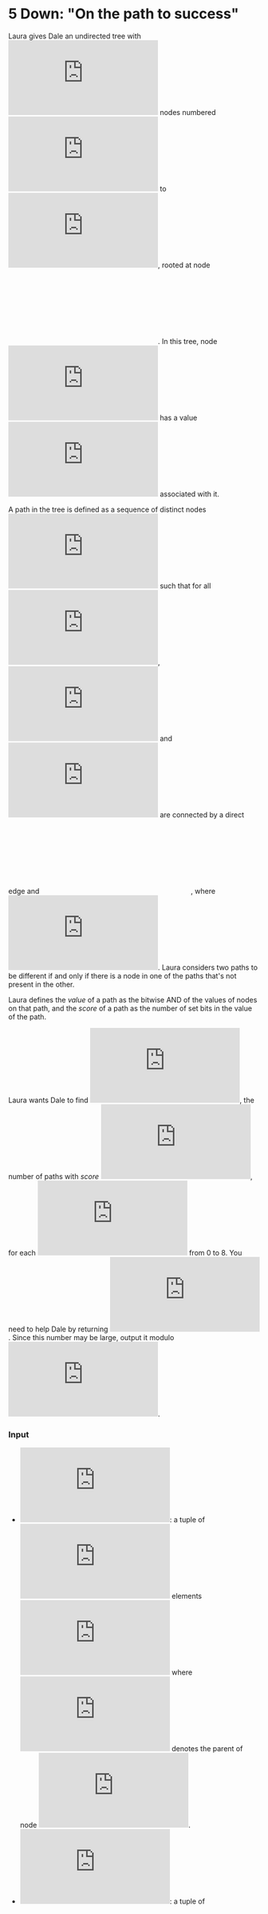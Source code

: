 # 5 Down: "On the path to success"

Laura gives Dale an undirected tree with ![\inline N](http://latex.codecogs.com/svg.latex?%5Cinline%20N) nodes numbered ![\inline 1](http://latex.codecogs.com/svg.latex?%5Cinline%201) to ![\inline N](http://latex.codecogs.com/svg.latex?%5Cinline%20N), rooted at node ![\inline 1](http://latex.codecogs.com/svg.latex?%5Cinline%201). In this tree, node ![\inline i](http://latex.codecogs.com/svg.latex?%5Cinline%20i) has a value ![\inline V_i](http://latex.codecogs.com/svg.latex?%5Cinline%20V_i) associated with it.

A path in the tree is defined as a sequence of distinct nodes ![\inline x_1, x_2, ..., x_k](http://latex.codecogs.com/svg.latex?%5Cinline%20x_1%2C%20x_2%2C%20...%2C%20x_k) such that for all ![\inline j](http://latex.codecogs.com/svg.latex?%5Cinline%20j), ![\inline x_j](http://latex.codecogs.com/svg.latex?%5Cinline%20x_j) and ![\inline x_{j+1}](http://latex.codecogs.com/svg.latex?%5Cinline%20x_%7Bj%2B1%7D) are connected by a direct edge and ![\inline 1 \leq x_j \leq N](http://latex.codecogs.com/svg.latex?%5Cinline%201%20%5Cleq%20x_j%20%5Cleq%20N), where ![\inline k \geq 1](http://latex.codecogs.com/svg.latex?%5Cinline%20k%20%5Cgeq%201). Laura considers two paths to be different if and only if there is a node in one of the paths that's not present in the other.

Laura defines the *value* of a path as the bitwise AND of the values of nodes on that path, and the *score* of a path as the number of set bits in the value of the path.

Laura wants Dale to find ![\inline f(k)](http://latex.codecogs.com/svg.latex?%5Cinline%20f%28k%29), the number of paths with *score* ![\inline k](http://latex.codecogs.com/svg.latex?%5Cinline%20k), for each ![\inline k](http://latex.codecogs.com/svg.latex?%5Cinline%20k) from 0 to 8. You need to help Dale by returning ![\inline \sum_{i = 0}^{8} f(i) \times 2^i](http://latex.codecogs.com/svg.latex?%5Cinline%20%5Csum_%7Bi%20%3D%200%7D%5E%7B8%7D%20f%28i%29%20%5Ctimes%202%5Ei). Since this number may be large, output it modulo ![\inline 10^9 + 7](http://latex.codecogs.com/svg.latex?%5Cinline%2010%5E9%20%2B%207).

### Input

- ![\inline P](http://latex.codecogs.com/svg.latex?%5Cinline%20P): a tuple of ![\inline N-1](http://latex.codecogs.com/svg.latex?%5Cinline%20N-1) elements ![\inline P_1, P_2, ..., P_{N-1}](http://latex.codecogs.com/svg.latex?%5Cinline%20P_1%2C%20P_2%2C%20...%2C%20P_%7BN-1%7D) where ![\inline P_i](http://latex.codecogs.com/svg.latex?%5Cinline%20P_i) denotes the parent of node ![\inline i+1](http://latex.codecogs.com/svg.latex?%5Cinline%20i%2B1).
- ![\inline V](http://latex.codecogs.com/svg.latex?%5Cinline%20V): a tuple of ![\inline N](http://latex.codecogs.com/svg.latex?%5Cinline%20N) integers ![\inline V_1, V_2, ..., V_{N}](http://latex.codecogs.com/svg.latex?%5Cinline%20V_1%2C%20V_2%2C%20...%2C%20V_%7BN%7D) where ![\inline V_i](http://latex.codecogs.com/svg.latex?%5Cinline%20V_i) denotes the value of node ![\inline i](http://latex.codecogs.com/svg.latex?%5Cinline%20i).

### Constraints

- ![\inline 2 \le N \le 40000](http://latex.codecogs.com/svg.latex?%5Cinline%202%20%5Cle%20N%20%5Cle%2040000)
- ![\inline 0 \le V_i < 2^{8}](http://latex.codecogs.com/svg.latex?%5Cinline%200%20%5Cle%20V_i%20%3C%202%5E%7B8%7D), for all ![\inline i](http://latex.codecogs.com/svg.latex?%5Cinline%20i)
